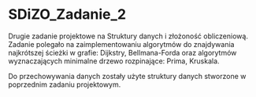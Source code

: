# SDiZO_Zadanie_2

Drugie zadanie projektowe na Struktury danych i złożoność obliczeniową.
Zadanie polegało na zaimplementowaniu algorytmów do znajdywania najkrótszej ścieżki w grafie: Dijkstry, Bellmana-Forda oraz algorytmów wyznaczających minimalne drzewo rozpinające: Prima, Kruskala.

Do przechowywania danych zostały użyte struktury danych stworzone w poprzednim zadaniu projektowym.
